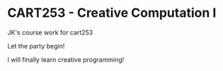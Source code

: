 # CART253 - Creative Computation I

JK's course work for cart253

Let the party begin!

I will finally learn creative programming!
